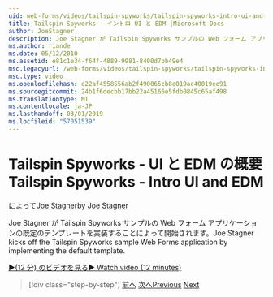```yaml
---
uid: web-forms/videos/tailspin-spyworks/tailspin-spyworks-intro-ui-and-edm
title: Tailspin Spyworks - イントロ UI と EDM |Microsoft Docs
author: JoeStagner
description: Joe Stagner が Tailspin Spyworks サンプルの Web フォーム アプリケーションの既定のテンプレートを実装することによって開始されます。
ms.author: riande
ms.date: 05/12/2010
ms.assetid: e81c1e34-f64f-4889-9981-8400d7bb49e4
msc.legacyurl: /web-forms/videos/tailspin-spyworks/tailspin-spyworks-intro-ui-and-edm
msc.type: video
ms.openlocfilehash: c22af4558556ab2f490065cb8e019ac40019ee91
ms.sourcegitcommit: 24b1f6decbb17bb22a45166e5fdb0845c65af498
ms.translationtype: MT
ms.contentlocale: ja-JP
ms.lasthandoff: 03/01/2019
ms.locfileid: "57051539"
---
```

<a name="tailspin-spyworks---intro-ui-and-edm"></a><span data-ttu-id="dfffa-103">Tailspin Spyworks - UI と EDM の概要</span><span class="sxs-lookup"><span data-stu-id="dfffa-103">Tailspin Spyworks - Intro UI and EDM</span></span>
====================
<span data-ttu-id="dfffa-104">によって[Joe Stagner](https://github.com/JoeStagner)</span><span class="sxs-lookup"><span data-stu-id="dfffa-104">by [Joe Stagner](https://github.com/JoeStagner)</span></span>

<span data-ttu-id="dfffa-105">Joe Stagner が Tailspin Spyworks サンプルの Web フォーム アプリケーションの既定のテンプレートを実装することによって開始されます。</span><span class="sxs-lookup"><span data-stu-id="dfffa-105">Joe Stagner kicks off the Tailspin Spyworks sample Web Forms application by implementing the default template.</span></span>

[<span data-ttu-id="dfffa-106">&#9654;(12 分) のビデオを見る</span><span class="sxs-lookup"><span data-stu-id="dfffa-106">&#9654; Watch video (12 minutes)</span></span>](https://channel9.msdn.com/Blogs/ASP-NET-Site-Videos/tailspin-spyworks-intro-ui-and-edm)

> [!div class="step-by-step"]
> <span data-ttu-id="dfffa-107">[前へ](tailspin-spyworks-implementing-and-using-the-also-purchased-control.md)
> [次へ](tailspin-spyworks-directory-organization.md)</span><span class="sxs-lookup"><span data-stu-id="dfffa-107">[Previous](tailspin-spyworks-implementing-and-using-the-also-purchased-control.md)
[Next](tailspin-spyworks-directory-organization.md)</span></span>
